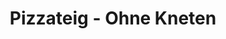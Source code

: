 ---
layout: blog
permalink: /pizzateig/
pagedesc: Pizzateig - Ohne Kneten
title: Pizzateig - Ohne Kneten
headline: Pizzateig - Ohne Kneten
thumbnail: /assets/images/pizza.jpg
datafile: pizzateig
tags: [Hauptspeise]
htmlbeforeheadend: blog/htmlbeforeheadend.html
htmlbeforebodyend: blog/htmlbeforebodyend.html
---